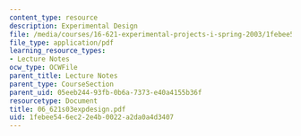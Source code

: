 ```yaml
---
content_type: resource
description: Experimental Design
file: /media/courses/16-621-experimental-projects-i-spring-2003/1febee546ec22e4b0022a2da0a4d3407_06_621s03expdesign.pdf
file_type: application/pdf
learning_resource_types:
- Lecture Notes
ocw_type: OCWFile
parent_title: Lecture Notes
parent_type: CourseSection
parent_uid: 05eeb244-93fb-0b6a-7373-e40a4155b36f
resourcetype: Document
title: 06_621s03expdesign.pdf
uid: 1febee54-6ec2-2e4b-0022-a2da0a4d3407
---
```

